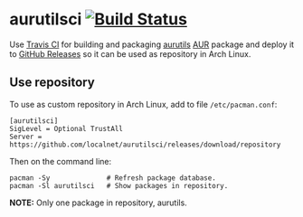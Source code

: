 # aurutilsci [![Build Status](https://travis-ci.org/localnet/aurutilsci.svg?branch=master)](https://travis-ci.org/localnet/aurutilsci)

Use [Travis CI](https://travis-ci.org/localnet/aurutilsci) for building and packaging [aurutils](https://github.com/AladW/aurutils) [AUR](https://aur.archlinux.org/) package and deploy it to [GitHub Releases](https://github.com/localnet/aurutilsci/releases) so it can be used as repository in Arch Linux.

## Use repository

To use as custom repository in Arch Linux, add to file `/etc/pacman.conf`:

```
[aurutilsci]
SigLevel = Optional TrustAll
Server = https://github.com/localnet/aurutilsci/releases/download/repository
```

Then on the command line:

```
pacman -Sy              # Refresh package database.
pacman -Sl aurutilsci   # Show packages in repository.
```

**NOTE:** Only one package in repository, aurutils.
